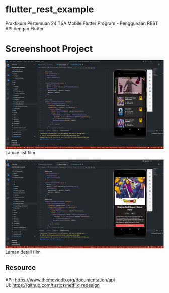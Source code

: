 # flutter_rest_example

Praktikum Pertemuan 24 TSA Mobile Flutter Program - Penggunaan REST API dengan Flutter

# Screenshoot Project

![Screenshot Hello World](images/SS_project_1.png)
Laman list film

![Screenshot Hello World](images/SS_project_2.png)
Laman detail film

## Resource

API: https://www.themoviedb.org/documentation/api
<br>
UI: https://github.com/tustoz/netflix_redesign
